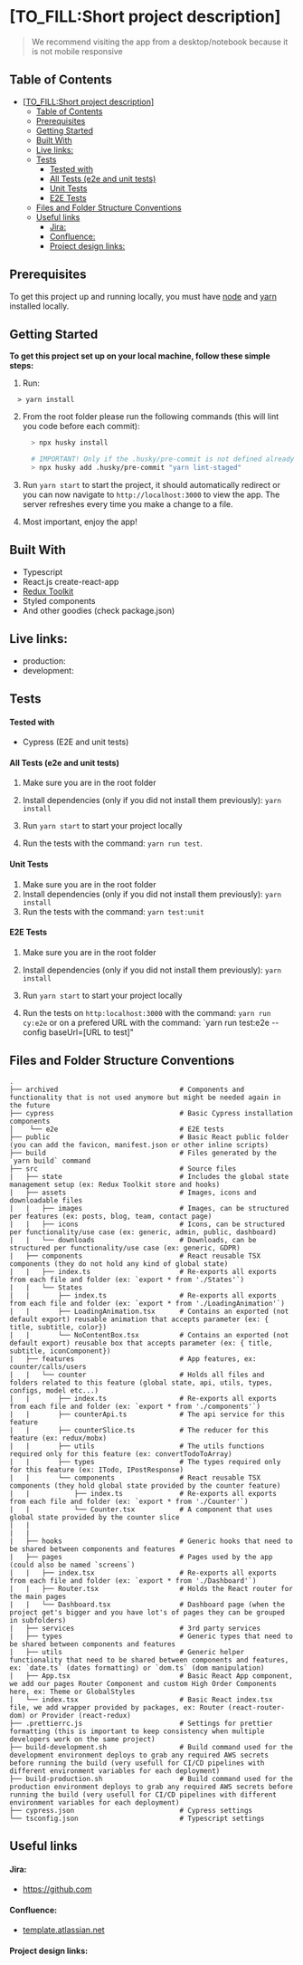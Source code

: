 # [TO_FILL:Short project description]

> We recommend visiting the app from a desktop/notebook because it is not mobile responsive

<!--
## Core functionality
****
- Users can securely login in the app
- Users can add call through a form or by uploading a CSV file
- Users can filter/sort/search the call list
- Users can start calls and see the transcript of the conversation between the Virtual Agent and the contact
- Users can listen the audio stream of the conversation
- Users can edit/ignore Virtual Agents responses, they can Take Over the conversation or Transfer the call to their phone number
- Users can collect valuable information when the call ends -->

## Table of Contents

- [[TO_FILL:Short project description]](#to_fillshort-project-description)
  - [Table of Contents](#table-of-contents)
  - [Prerequisites](#prerequisites)
  - [Getting Started](#getting-started)
  - [Built With](#built-with)
  - [Live links:](#live-links)
  - [Tests](#tests)
    - [Tested with](#tested-with)
    - [All Tests (e2e and unit tests)](#all-tests-e2e-and-unit-tests)
    - [Unit Tests](#unit-tests)
    - [E2E Tests](#e2e-tests)
  - [Files and Folder Structure Conventions](#files-and-folder-structure-conventions)
  - [Useful links](#useful-links)
    - [Jira:](#jira)
    - [Confluence:](#confluence)
    - [Project design links:](#project-design-links)

## Prerequisites

To get this project up and running locally, you must have [node](https://nodejs.org/en/) and [yarn](https://yarnpkg.com/) installed locally.

## Getting Started

**To get this project set up on your local machine, follow these simple steps:**

1. Run:

```
  > yarn install
```

2. From the root folder please run the following commands (this will lint you code before each commit):

   ```bash
     > npx husky install

     # IMPORTANT! Only if the .husky/pre-commit is not defined already or it does not contain `yarn lint-staged`
     > npx husky add .husky/pre-commit "yarn lint-staged"
   ```

3. Run `yarn start` to start the project, it should automatically redirect or you can now navigate to `http://localhost:3000` to view the app. The server refreshes every time you make a change to a file.<br>
4. Most important, enjoy the app!<br>

## Built With

- Typescript
- React.js create-react-app
- [Redux Toolkit](https://redux-toolkit.js.org/)
- Styled components
- And other goodies (check package.json)

## Live links:

- production:
- development:

<!-- ## Screenshot of the app.

![image](.github/images/capture.png) -->

## Tests

#### Tested with

- Cypress (E2E and unit tests)
<!-- - Jest (Unit tests)
- Selenium/Selenium Grid (Call load testing) -->

#### All Tests (e2e and unit tests)

1. Make sure you are in the root folder

2. Install dependencies (only if you did not install them previously): `yarn install`
3. Run `yarn start` to start your project locally

4. Run the tests with the command: `yarn run test`.

#### Unit Tests

1. Make sure you are in the root folder
2. Install dependencies (only if you did not install them previously): `yarn install`
3. Run the tests with the command: `yarn test:unit`

#### E2E Tests

1. Make sure you are in the root folder

2. Install dependencies (only if you did not install them previously): `yarn install`
3. Run `yarn start` to start your project locally

4. Run the tests on `http:localhost:3000` with the command: `yarn run cy:e2e` or on a prefered URL with the command: `yarn run test:e2e --config baseUrl=[URL to test]"

## Files and Folder Structure Conventions

    .
    ├── archived                              # Components and functionality that is not used anymore but might be needed again in the future
    ├── cypress                               # Basic Cypress installation components
    │    └── e2e                              # E2E tests
    ├── public                                # Basic React public folder (you can add the favicon, manifest.json or other inline scripts)
    ├── build                                 # Files generated by the `yarn build` command
    ├── src                                   # Source files
    |   ├── state                             # Includes the global state management setup (ex: Redux Toolkit store and hooks)
    |   ├── assets                            # Images, icons and downloadable files
    |   |   ├── images                        # Images, can be structured per features (ex: posts, blog, team, contact page)
    |   |   ├── icons                         # Icons, can be structured per functionality/use case (ex: generic, admin, public, dashboard)
    |   |   └── downloads                     # Downloads, can be structured per functionality/use case (ex: generic, GDPR)
    |   ├── components                        # React reusable TSX components (they do not hold any kind of global state)
    |   |   ├── index.ts                      # Re-exports all exports from each file and folder (ex: `export * from './States'`)
    |   |   └── States
    |   |       ├── index.ts                  # Re-exports all exports from each file and folder (ex: `export * from './LoadingAnimation'`)
    |   |       ├── LoadingAnimation.tsx      # Contains an exported (not default export) reusable animation that accepts parameter (ex: { title, subtitle, color})
    |   |       └── NoContentBox.tsx          # Contains an exported (not default export) reusable box that accepts parameter (ex: { title, subtitle, iconComponent})
    |   ├── features                          # App features, ex: counter/calls/users
    |   |   └── counter                       # Holds all files and folders related to this feature (global state, api, utils, types, configs, model etc...)
    |   |       ├── index.ts                  # Re-exports all exports from each file and folder (ex: `export * from './components'`)
    |   |       ├── counterApi.ts             # The api service for this feature
    |   |       ├── counterSlice.ts           # The reducer for this feature (ex: redux/mobx)
    |   |       ├── utils                     # The utils functions required only for this feature (ex: convertTodoToArray)
    |   |       ├── types                     # The types required only for this feature (ex: ITodo, IPostResponse)
    |   |       └── components                # React reusable TSX components (they hold global state provided by the counter feature)
    |   |           ├── index.ts              # Re-exports all exports from each file and folder (ex: `export * from './Counter'`)
    |   |           └── Counter.tsx           # A component that uses global state provided by the counter slice
    |   |
    |   |
    |   ├── hooks                             # Generic hooks that need to be shared between components and features
    |   ├── pages                             # Pages used by the app (could also be named `screens`)
    |   |   ├── index.tsx                     # Re-exports all exports from each file and folder (ex: `export * from './Dashboard'`)
    |   |   ├── Router.tsx                    # Holds the React router for the main pages
    |   |   └── Dashboard.tsx                 # Dashboard page (when the project get's bigger and you have lot's of pages they can be grouped in subfolders)
    |   ├── services                          # 3rd party services
    |   ├── types                             # Generic types that need to be shared between components and features
    |   ├── utils                             # Generic helper functionality that need to be shared between components and features, ex: `date.ts` (dates formatting) or `dom.ts` (dom manipulation)
    |   ├── App.tsx                           # Basic React App component, we add our pages Router Component and custom High Order Components here, ex: Theme or GlobalStyles
    |   └── index.tsx                         # Basic React index.tsx file, we add wrapper provided by packages, ex: Router (react-router-dom) or Provider (react-redux)
    ├── .prettierrc.js                        # Settings for prettier formatting (this is important to keep consistency when multiple developers work on the same project)
    ├── build-development.sh                  # Build command used for the development environment deploys to grab any required AWS secrets before running the build (very usefull for CI/CD pipelines with different environment variables for each deployment)
    ├── build-production.sh                   # Build command used for the production environment deploys to grab any required AWS secrets before running the build (very usefull for CI/CD pipelines with different environment variables for each deployment)
    ├── cypress.json                          # Cypress settings
    └── tsconfig.json                         # Typescript settings

## Useful links

#### Jira:

- https://github.com

#### Confluence:

- [template.atlassian.net](https://github.com)

#### Project design links:
